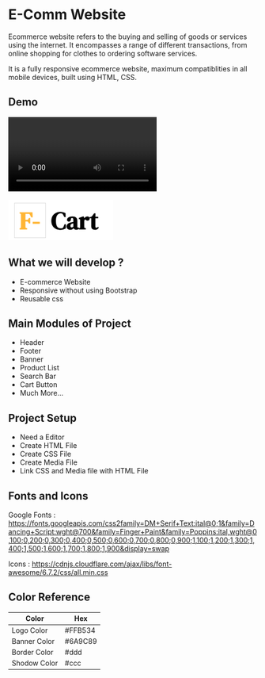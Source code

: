 
# E-Comm Website

Ecommerce website refers to the buying and selling of goods or services using the internet. It encompasses a range of different transactions, from online shopping for clothes to ordering software services. 

It is a fully responsive ecommerce website, maximum compatiblities in all mobile devices, built using HTML, CSS.



## Demo

![Logo](https://github.com/Shwetayele20/E-Comm_Website/blob/main/F-Cart%20Website.mp4) 

![Logo](https://github.com/Shwetayele20/E-Comm_Website/blob/main/logo.png)


## What we will develop ?

- E-commerce Website
- Responsive without using Bootstrap
- Reusable css

## Main Modules of Project

- Header
- Footer
- Banner
- Product List
- Search Bar
- Cart Button
- Much More...
## Project Setup

- Need a Editor
- Create HTML File
- Create CSS File
- Create Media File
- Link CSS and Media file with HTML File


## Fonts and Icons

Google Fonts : https://fonts.googleapis.com/css2family=DM+Serif+Text:ital@0;1&family=Dancing+Script:wght@700&family=Finger+Paint&family=Poppins:ital,wght@0,100;0,200;0,300;0,400;0,500;0,600;0,700;0,800;0,900;1,100;1,200;1,300;1,400;1,500;1,600;1,700;1,800;1,900&display=swap

Icons : https://cdnjs.cloudflare.com/ajax/libs/font-awesome/6.7.2/css/all.min.css 
## Color Reference

| Color             | Hex                                                                |
| ----------------- | ------------------------------------------------------------------ |
| Logo Color | #FFB534 |
| Banner Color |  #6A9C89 |
| Border Color |  #ddd |
| Shodow Color |  #ccc |

